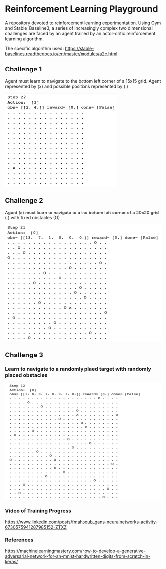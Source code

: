 # Reinforcement Learning Playground

A repository devoted to reinforcement learning experimentation. Using Gym and Stable_Baseline3, a series of increasingly complex two dimensional challenges are faced by an agent trained by an actor-critic reinforcement learning algorithm.

The specific algorithm used: https://stable-baselines.readthedocs.io/en/master/modules/a2c.html

## Challenge 1
Agent must learn to navigate to the bottom left corner of a 15x15 grid. Agent represented by (x) and possible positions represented by (.)

<img src="Challenge_1.png" width="360" height="300">

## Challenge 2
Agent (x) must learn to navigate to a the bottom left corner of a 20x20 grid (.) with fixed obstacles (O)

<img src="Challenge 2.png" width="500" height="375">

## Challenge 3
### Learn to navigate to a randomly plaed target with randomly placed obstacles

<img src="Challenge_3.png" width="500" height="375">

### Video of Training Progress
https://www.linkedin.com/posts/fmahboub_gans-neuralnetworks-activity-6730575941287985152-ZTXZ

### References
https://machinelearningmastery.com/how-to-develop-a-generative-adversarial-network-for-an-mnist-handwritten-digits-from-scratch-in-keras/

